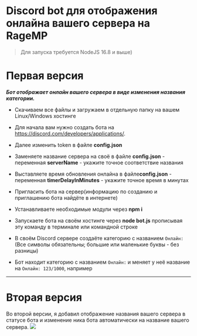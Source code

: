 # Discord bot для отображения онлайна вашего сервера на RageMP
> Для запуска требуется NodeJS 16.8 и выше)

# Первая версия
***Бот отображает онлайн вашего сервера в виде изменения названия категории.***

- Скачиваем все файлы и загружаем в отдельную папку на вашем Linux/Windows хостинге

- Для начала вам нужно создать бота на https://discord.com/developers/applications/.

- Далее изменить token в файле **config.json**
- Заменяете название сервера на своё в файле **config.json** - переменная **serverName** - укажите точное соответствие названия
- Выставляете время обновления онлайна в файле**config.json** - переменная **timerDelayInMinutes** - укажите точное время в минутах

- Пригласить бота на сервер(информацию по созданию и приглашению бота найдёте в интернете)

- Устанавливаете необходимые модули через **npm i**

- Запускаете бота на своём хостинге через **node bot.js** прописывая эту команду в терминале или командной строке

- В своём Discord сервере создаёте категорию с названием `Онлайн:` (Все символы обязательны; большие или маленькие буквы - без разницы)

- Бот находит категорию с названием `Онлайн:` и меняет у неё название на `Онлайн: 123/1000`, например

------------


# Вторая версия
Во второй версии, я добавил отображение названия вашего сервера в статусе бота и изменение ника бота автоматически на название вашего сервера.
![]({{site.baseurl}}/https://i.imgur.com/LDusYRJ.png)
